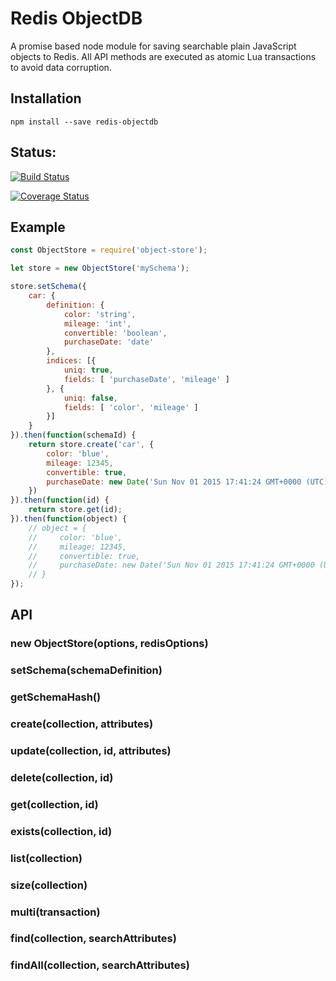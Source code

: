 # Redis ObjectDB

A promise based node module for saving searchable plain JavaScript objects to Redis. All API methods are executed as atomic Lua transactions to avoid data corruption.

## Installation

`npm install --save redis-objectdb`

## Status:

[![Build Status](https://secure.travis-ci.org/ilkkao/object-store.png)](http://travis-ci.org/ilkkao/object-store)

[![Coverage Status](https://coveralls.io/repos/ilkkao/object-store/badge.svg?branch=master&service=github)](https://coveralls.io/github/ilkkao/object-store?branch=master)

## Example

```javascript
const ObjectStore = require('object-store');

let store = new ObjectStore('mySchema');

store.setSchema({
    car: {
        definition: {
            color: 'string',
            mileage: 'int',
            convertible: 'boolean',
            purchaseDate: 'date'
        },
        indices: [{
            uniq: true,
            fields: [ 'purchaseDate', 'mileage' ]
        }, {
            uniq: false,
            fields: [ 'color', 'mileage' ]
        }]
    }
}).then(function(schemaId) {
    return store.create('car', {
        color: 'blue',
        mileage: 12345,
        convertible: true,
        purchaseDate: new Date('Sun Nov 01 2015 17:41:24 GMT+0000 (UTC)')
    })
}).then(function(id) {
    return store.get(id);
}).then(function(object) {
    // object = {
    //     color: 'blue',
    //     mileage: 12345,
    //     convertible: true,
    //     purchaseDate: new Date('Sun Nov 01 2015 17:41:24 GMT+0000 (UTC)')
    // }
});
```

## API

### new ObjectStore(options, redisOptions)

### setSchema(schemaDefinition)

### getSchemaHash()

### create(collection, attributes)

### update(collection, id, attributes)

### delete(collection, id)

### get(collection, id)

### exists(collection, id)

### list(collection)

### size(collection)

### multi(transaction)

### find(collection, searchAttributes)

### findAll(collection, searchAttributes)
